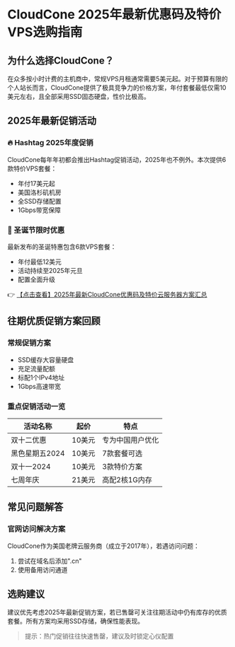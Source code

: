 # CloudCone 2025年最新优惠码及特价VPS选购指南

## 为什么选择CloudCone？

在众多按小时计费的主机商中，常规VPS月租通常需要5美元起。对于预算有限的个人站长而言，CloudCone提供了极具竞争力的价格方案，年付套餐最低仅需10美元左右，且全部采用SSD固态硬盘，性价比极高。

## 2025年最新促销活动

### 🔥 Hashtag 2025年度促销
CloudCone每年年初都会推出Hashtag促销活动，2025年也不例外。本次提供6款特价VPS套餐：
- 年付17美元起
- 美国洛杉矶机房
- 全SSD存储配置
- 1Gbps带宽保障

### 🎄 圣诞节限时优惠
最新发布的圣诞特惠包含6款VPS套餐：
- 年付最低12美元
- 活动持续至2025年元旦
- 配置全面升级

👉 [【点击查看】2025年最新CloudCone优惠码及特价云服务器方案汇总](https://bit.ly/Cloudcone)

## 往期优质促销方案回顾

### 常规促销方案
- SSD缓存大容量硬盘
- 充足流量配额
- 标配1个IPv4地址
- 1Gbps高速带宽

### 重点促销活动一览
| 活动名称 | 起价 | 特点 |
|---------|------|------|
| 双十二优惠 | 10美元 | 专为中国用户优化 |
| 黑色星期五2024 | 10美元 | 7款套餐可选 |
| 双十一2024 | 10美元 | 3款特价方案 |
| 七周年庆 | 21美元 | 高配2核1G内存 |

## 常见问题解答

### 官网访问解决方案
CloudCone作为美国老牌云服务商（成立于2017年），若遇访问问题：
1. 尝试在域名后添加".cn"
2. 使用备用访问通道

## 选购建议
建议优先考虑2025年最新促销方案，若已售罄可关注往期活动中仍有库存的优质套餐。所有方案均采用SSD存储，确保性能表现。

> 提示：热门促销往往快速售罄，建议及时锁定心仪配置